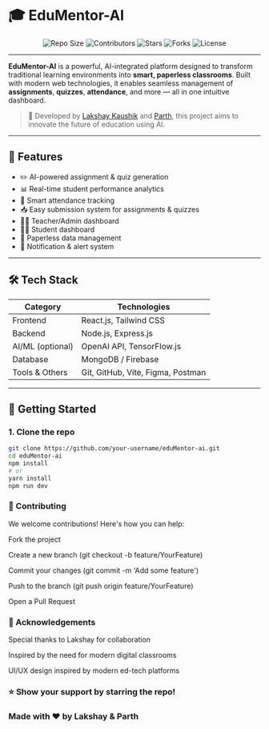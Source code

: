 # 🎓 EduMentor-AI

<p align="center">
  <img src="https://img.shields.io/github/repo-size/lakshaykaushik1/EduMentor-AI?style=for-the-badge&color=blue" alt="Repo Size" />
  <img src="https://img.shields.io/github/contributors/lakshaykaushik1/EduMentor-AI?style=for-the-badge&color=lightblue" alt="Contributors" />
  <img src="https://img.shields.io/github/stars/lakshaykaushik1/EduMentor-AI?style=for-the-badge&logo=github&color=blue" alt="Stars" />
  <img src="https://img.shields.io/github/forks/lakshaykaushik1/EduMentor-AI?style=for-the-badge&logo=github&color=lightblue" alt="Forks" />
  <img src="https://img.shields.io/github/license/lakshaykaushik1/EduMentor-AI?style=for-the-badge&color=blue" alt="License" />
</p>

---

**EduMentor-AI** is a powerful, AI-integrated platform designed to transform traditional learning environments into **smart, paperless classrooms**. Built with modern web technologies, it enables seamless management of **assignments**, **quizzes**, **attendance**, and more — all in one intuitive dashboard.

> 🚀 Developed by [Lakshay Kaushik](https://github.com/lakshaykaushik1) and [Parth](https://github.com/P-khurana), this project aims to innovate the future of education using AI.

---

## 🧠 Features

- ✏️ AI-powered assignment & quiz generation  
- 📊 Real-time student performance analytics  
- 📅 Smart attendance tracking  
- 📥 Easy submission system for assignments & quizzes  
- 🧑‍🏫 Teacher/Admin dashboard  
- 👨‍🎓 Student dashboard  
- 📁 Paperless data management  
- 🔔 Notification & alert system  

---

## 🛠 Tech Stack

| Category        | Technologies                         |
|----------------|--------------------------------------|
| Frontend       | React.js, Tailwind CSS               |
| Backend        | Node.js, Express.js                  |
| AI/ML (optional) | OpenAI API, TensorFlow.js           |
| Database       | MongoDB / Firebase                   |
| Tools & Others | Git, GitHub, Vite, Figma, Postman    |

---

## 🚀 Getting Started

### 1. Clone the repo

```bash
git clone https://github.com/your-username/eduMentor-ai.git
cd eduMentor-ai
npm install
# or
yarn install
npm run dev
```
### 🤝 Contributing
We welcome contributions! Here's how you can help:

Fork the project

Create a new branch (git checkout -b feature/YourFeature)

Commit your changes (git commit -m 'Add some feature')

Push to the branch (git push origin feature/YourFeature)

Open a Pull Request

### 🙌 Acknowledgements
Special thanks to Lakshay for collaboration

Inspired by the need for modern digital classrooms

UI/UX design inspired by modern ed-tech platforms

### ⭐ Show your support by starring the repo!
### Made with ❤️ by Lakshay & Parth
